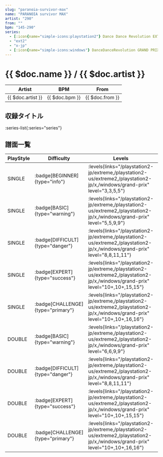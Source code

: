```yaml
---
slug: "paranoia-survivor-max"
name: "PARANOIA survivor MAX"
artist: "290"
from: ""
bpm: "145-290"
series:
  - [:icon{name="simple-icons:playstation2"} Dance Dance Revolution EXTREME :icon{name="flag:jp-4x3"}](/playstation2-jp/extreme)
  - "ext2"
  - "x-jp"
  - [:icon{name="simple-icons:windows"} DanceDanceRevolution GRAND PRIX](/windows/grand-prix)
---
```


# {{ $doc.name }} / {{ $doc.artist }}

|Artist|BPM|From|
|------|---|----|
|{{ $doc.artist }}|{{ $doc.bpm }}|{{ $doc.from }}|

## 収録タイトル

:series-list{:series="series"}

## 譜面一覧

|PlayStyle|Difficulty|Levels|Notes|Movie|
|---------|----------|------|-----|-----|
|SINGLE| :badge[BEGINNER]{type="info"}| :levels{links="/playstation2-jp/extreme,/playstation2-us/extreme2,/playstation2-jp/x,/windows/grand-prix" level="3,3,5,5"}|121/0||
|SINGLE| :badge[BASIC]{type="warning"}| :levels{links="/playstation2-jp/extreme,/playstation2-us/extreme2,/playstation2-jp/x,/windows/grand-prix" level="5,5,9,9"}|258/2||
|SINGLE| :badge[DIFFICULT]{type="danger"}| :levels{links="/playstation2-jp/extreme,/playstation2-us/extreme2,/playstation2-jp/x,/windows/grand-prix" level="8,8,11,11"}|377/2||
|SINGLE| :badge[EXPERT]{type="success"}| :levels{links="/playstation2-jp/extreme,/playstation2-us/extreme2,/playstation2-jp/x,/windows/grand-prix" level="10+,10+,15,15"}|567/5||
|SINGLE| :badge[CHALLENGE]{type="primary"}| :levels{links="/playstation2-jp/extreme,/playstation2-us/extreme2,/playstation2-jp/x,/windows/grand-prix" level="10+,10+,16,16"}|613/4||
|DOUBLE| :badge[BASIC]{type="warning"}| :levels{links="/playstation2-jp/extreme,/playstation2-us/extreme2,/playstation2-jp/x,/windows/grand-prix" level="6,6,9,9"}|258/2||
|DOUBLE| :badge[DIFFICULT]{type="danger"}| :levels{links="/playstation2-jp/extreme,/playstation2-us/extreme2,/playstation2-jp/x,/windows/grand-prix" level="8,8,11,11"}|375/3||
|DOUBLE| :badge[EXPERT]{type="success"}| :levels{links="/playstation2-jp/extreme,/playstation2-us/extreme2,/playstation2-jp/x,/windows/grand-prix" level="10+,10+,15,15"}|533/3||
|DOUBLE| :badge[CHALLENGE]{type="primary"}| :levels{links="/playstation2-jp/extreme,/playstation2-us/extreme2,/playstation2-jp/x,/windows/grand-prix" level="10+,10+,16,16"}|613/4||
